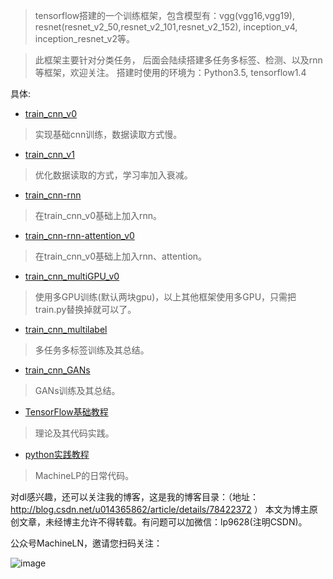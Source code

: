 
> tensorflow搭建的一个训练框架，包含模型有：vgg(vgg16,vgg19), resnet(resnet_v2_50,resnet_v2_101,resnet_v2_152), inception_v4, inception_resnet_v2等。

> 此框架主要针对分类任务， 后面会陆续搭建多任务多标签、检测、以及rnn等框架，欢迎关注。
搭建时使用的环境为：Python3.5, tensorflow1.4

具体:

- [train_cnn_v0](https://github.com/MachineLP/train_arch/tree/master/train_cnn_v0)
> 实现基础cnn训练，数据读取方式慢。

- [train_cnn_v1](https://github.com/MachineLP/train_arch/tree/master/train_cnn_v1)
> 优化数据读取的方式，学习率加入衰减。

- [train_cnn-rnn](https://github.com/MachineLP/train_cnn-rnn)
> 在train_cnn_v0基础上加入rnn。

- [train_cnn-rnn-attention_v0](https://github.com/MachineLP/train_cnn-rnn-attention)
> 在train_cnn_v0基础上加入rnn、attention。

- [train_cnn_multiGPU_v0](https://github.com/MachineLP/train_arch/tree/master/train_cnn_multiGPU_v0)
> 使用多GPU训练(默认两块gpu)，以上其他框架使用多GPU，只需把train.py替换掉就可以了。

- [train_cnn_multilabel](https://github.com/MachineLP/train_arch/tree/master/train_cnn_multilabel)
> 多任务多标签训练及其总结。

- [train_cnn_GANs](https://github.com/MachineLP/train_cnn_GANs)
> GANs训练及其总结。

- [TensorFlow基础教程](https://github.com/MachineLP/Tensorflow-)
> 理论及其代码实践。

- [python实践教程](https://github.com/MachineLP/py_workSpace)
> MachineLP的日常代码。


对dl感兴趣，还可以关注我的博客，这是我的博客目录：（地址： http://blog.csdn.net/u014365862/article/details/78422372 ）
本文为博主原创文章，未经博主允许不得转载。有问题可以加微信：lp9628(注明CSDN)。

公众号MachineLN，邀请您扫码关注： 

![image](http://upload-images.jianshu.io/upload_images/4618424-3ef1722341ba72d2?imageMogr2/auto-orient/strip%7CimageView2/2/w/1240) 
